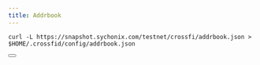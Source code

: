 ```yaml
---
title: Addrbook
---
```


<div class="code-block-wrapper">
  <pre><code>curl -L https://snapshot.sychonix.com/testnet/crossfi/addrbook.json > $HOME/.crossfid/config/addrbook.json</code></pre>
  <button class="copy-btn"><i class="fas fa-copy"></i></button>
</div>
